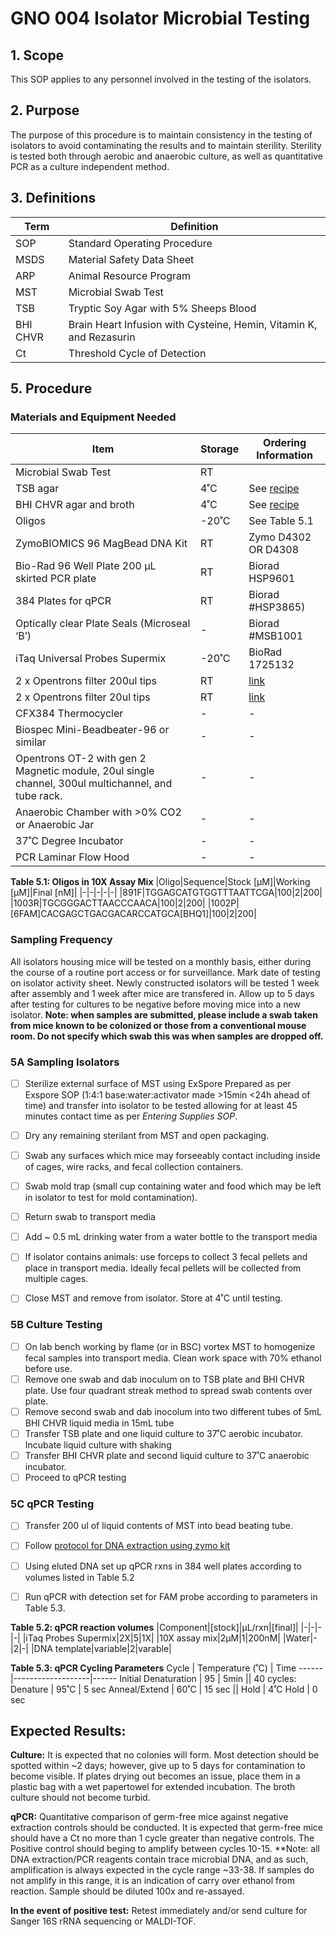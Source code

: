 # GNO 004 Isolator Microbial Testing

## 1. Scope

This SOP applies to any personnel involved in the testing of the isolators.

## 2. Purpose

The purpose of this procedure is to maintain consistency in the testing of isolators to avoid contaminating the results and to maintain sterility. Sterility is tested both through aerobic and anaerobic culture, as well as quantitative PCR as a culture independent method.

## 3. Definitions

|Term|Definition|
|-|-|
|SOP|Standard Operating Procedure|
|MSDS|Material Safety Data Sheet|
|ARP|Animal Resource Program|
|MST|Microbial Swab Test|
|TSB|Tryptic Soy Agar with 5% Sheeps Blood|
|BHI CHVR| Brain Heart Infusion with Cysteine, Hemin, Vitamin K, and Rezasurin|
|Ct|Threshold Cycle of Detection|

## 5. Procedure

### Materials and Equipment Needed

|Item|Storage|Ordering Information|
|-|-|-|
|Microbial Swab Test|RT| |
|TSB agar|4˚C| See [recipe](https://github.com/BisanzLab/LabProtocols/blob/main/BacterialMedia.md)|
|BHI CHVR agar and broth|4˚C| See [recipe](https://github.com/BisanzLab/LabProtocols/blob/main/BacterialMedia.md)|
|Oligos|-20˚C|See Table 5.1|
|ZymoBIOMICS 96 MagBead DNA Kit|RT|Zymo D4302 OR D4308|
|Bio-Rad 96 Well Plate 200 µL skirted PCR plate|RT|Biorad HSP9601|
|384 Plates for qPCR|RT|Biorad #HSP3865)|
|Optically clear Plate Seals (Microseal ‘B’) |-|Biorad  #MSB1001|
|iTaq Universal Probes Supermix|-20˚C|BioRad 1725132|
|2 x Opentrons filter 200ul tips|RT|[link](https://shop.opentrons.com/collections/opentrons-tips/products/opentrons-200ul-filter-tips)|
|2 x Opentrons filter 20ul tips|RT|[link](https://shop.opentrons.com/collections/opentrons-tips/products/opentrons-20ul-filter-tips)|
|CFX384 Thermocycler|-|-|
|Biospec Mini-Beadbeater-96 or similar|-|-|
|Opentrons OT-2 with gen 2 Magnetic module, 20ul single channel, 300ul multichannel, and tube rack.|-|-|
|Anaerobic Chamber with >0% CO2 or Anaerobic Jar|-|-|
|37˚C Degree Incubator|-|-|
|PCR Laminar Flow Hood|-|-|

**Table 5.1: Oligos in 10X Assay Mix**
|Oligo|Sequence|Stock [µM]|Working [µM]|Final [nM]|
|-|-|-|-|-|
|891F|TGGAGCATGTGGTTTAATTCGA|100|2|200|
|1003R|TGCGGGACTTAACCCAACA|100|2|200|
|1002P|	 [6FAM]CACGAGCTGACGACARCCATGCA[BHQ1]|100|2|200|


### Sampling Frequency

All isolators housing mice will be tested on a monthly basis, either during the course of a routine port access or for surveillance. Mark date of testing on isolator activity sheet. Newly constructed isolators will be tested 1 week after assembly and 1 week after mice are transfered in. Allow up to 5 days after testing for cultures to be negative before moving mice into a new isolator. **Note: when samples are submitted, please include a swab taken from mice known to be colonized or those from a conventional mouse room. Do not specify which swab this was when samples are dropped off.**


### 5A Sampling Isolators
- [ ] Sterilize external surface of MST using ExSpore Prepared as per Exspore SOP (1:4:1 base:water:activator made >15min <24h ahead of time) and transfer into isolator to be tested allowing for at least 45 minutes contact time as per *Entering Supplies SOP*.
- [ ] Dry any remaining sterilant from MST and open packaging.
- [ ] Swab any surfaces which mice may forseeably contact including inside of cages, wire racks, and fecal collection containers.
- [ ] Swab mold trap (small cup containing water and food which may be left in isolator to test for mold contamination).
- [ ] Return swab to transport media
- [ ] Add ~ 0.5 mL drinking water from a water bottle to the transport media
- [ ] If isolator contains animals: use forceps to collect 3 fecal pellets and place in transport media. Ideally fecal pellets will be collected from multiple cages.
- [ ] Close MST and remove from isolator. Store at 4˚C until testing.


### 5B Culture Testing
- [ ] On lab bench working by flame (or in BSC) vortex MST to homogenize fecal samples into transport media. Clean work space with 70% ethanol before use.
- [ ] Remove one swab and dab inoculum on to TSB plate and BHI CHVR plate. Use four quadrant streak method to spread swab contents over plate.
- [ ] Remove second swab and dab inocolum into two different tubes of 5mL BHI CHVR liquid media in 15mL tube
- [ ] Transfer TSB plate and one liquid culture to 37˚C aerobic incubator. Incubate liquid culture with shaking
- [ ] Transfer BHI CHVR plate and second liquid culture to 37˚C anaerobic incubator.
- [ ] Proceed to qPCR testing

### 5C qPCR Testing
- [ ] Transfer 200 ul of liquid contents of MST into bead beating tube.
- [ ] Follow [protocol for DNA extraction using zymo kit](https://github.com/bisanzlab/AmpliconSeq/blob/master/wetlab_protocols/1_DNAExtraction.md)
- [ ] Using eluted DNA set up qPCR rxns in 384 well plates according to volumes listed in Table 5.2
- [ ] Run qPCR with detection set for FAM probe according to parameters in Table 5.3.


**Table 5.2: qPCR reaction volumes**
|Component|[stock]|µL/rxn|[final]|
|-|-|-|-|
|iTaq Probes Supermix|2X|5|1X|
|10X assay mix|2µM|1|200nM|
|Water|-|2|-|
|DNA template|variable|2|varable|


**Table 5.3: qPCR Cycling Parameters**
Cycle |	Temperature (˚C)  | Time
------|-------------------|------
Initial Denaturation   |	95	| 5min
||
40 cycles:
Denature | 95˚C | 5 sec
Anneal/Extend | 60˚C	| 15 sec
||
Hold	| 4˚C	Hold | 0 sec


## Expected Results:

**Culture:** It is expected that no colonies will form. Most detection should be spotted within ~2 days; however, give up to 5 days for contamination to become visible. If plates drying out becomes an issue, place them in a plastic bag with a wet papertowel for extended incubation. The broth culture should not become turbid.

**qPCR:** Quantitative comparison of germ-free mice against negative extraction controls should be conducted. It is expected that germ-free mice should have a Ct no more than 1 cycle greater than negative controls. The Positive control should beging to amplify between cycles 10-15. **Note: all DNA extraction/PCR reagents contain trace microbial DNA, and as such, amplification is always expected in the cycle range ~33-38. If samples do not amplify in this range, it is an indication of carry over ethanol from reaction. Sample should be diluted 100x and re-assayed.

**In the event of positive test:** Retest immediately and/or send culture for Sanger 16S rRNA sequencing or MALDI-TOF. 
